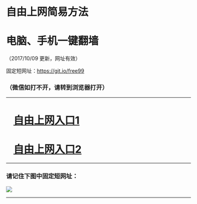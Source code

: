 ﻿# 自由上网简易方法

# 电脑、手机一键翻墙

（2017/10/09 更新，网址有效）

固定短网址：https://git.io/free99

### （微信如打不开，请转到浏览器打开）


***





# &nbsp;&nbsp; <a href="http://ft477826938.fwq-tz-1001.info/fwqtz01.html?t=100900126434 " target="_blank">自由上网入口1</a>
# &nbsp;&nbsp; <a href="http://ft2438119376.fwq-tz-1002.info/fwqtz02.html?t=100900119320 " target="_blank">自由上网入口2</a>
***

### 请记住下图中固定短网址：

<img src="https://s3-us-west-2.amazonaws.com/fwq-1001/yjfq-20170905okok.png" /> 


***

